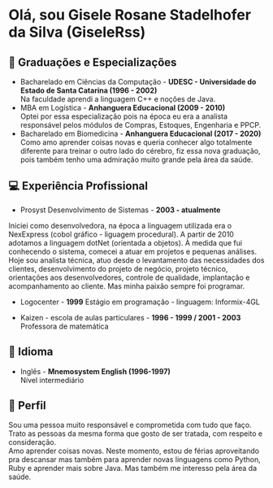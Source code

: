 
# Olá, sou Gisele Rosane Stadelhofer da Silva (GiseleRss)

## 📘 Graduações e Especializações
- Bacharelado em Ciências da Computação - **UDESC - Universidade do Estado de Santa Catarina (1996 - 2002)**\
Na faculdade aprendi a linguagem C++ e noções de Java.
- MBA em Logística - **Anhanguera Educacional (2009 - 2010)**\
Optei por essa especialização pois na época eu era a analista responsável pelos módulos de Compras, Estoques, Engenharia e PPCP.
- Bacharelado em Biomedicina - **Anhanguera Educacional (2017 - 2020)**\
Como amo aprender coisas novas e queria conhecer algo totalmente diferente para treinar o outro lado do cérebro, fiz essa nova graduação, pois também tenho uma admiração muito grande pela área da saúde.

## 💻 Experiência Profissional

- Prosyst Desenvolvimento de Sistemas - **2003 - atualmente**

Iniciei como desenvolvedora, na época a linguagem utilizada era o NexExpress (cobol gráfico - liguagem procedural). A partir de 2010 adotamos a linguagem dotNet (orientada a objetos).
À medida que fui conhecendo o sistema, comecei a atuar em projetos e pequenas análises.
Hoje sou analista técnica, atuo desde o levantamento das necessidades dos clientes, desenvolvimento do projeto de negócio, projeto técnico, orientações aos desenvolvedores, controle de qualidade, implantação e acompanhamento ao cliente.
Mas minha paixão sempre foi programar. 

- Logocenter - **1999**
Estágio em programação - linguagem: Informix-4GL

- Kaizen - escola de aulas particulares - **1996 - 1999 / 2001 - 2003** 
Professora de matemática

## 💬 Idioma

- Inglês - **Mnemosystem English (1996-1997)**\
  Nível intermediário

## 👩 Perfil

Sou uma pessoa muito responsável e comprometida com tudo que faço.\
Trato as pessoas da mesma forma que gosto de ser tratada, com respeito e consideração.\
Amo aprender coisas novas. Neste momento, estou de férias aproveitando pra descansar mas também para aprender novas linguagens como Python, Ruby e aprender mais sobre Java. Mas também me interesso pela área da saúde.
